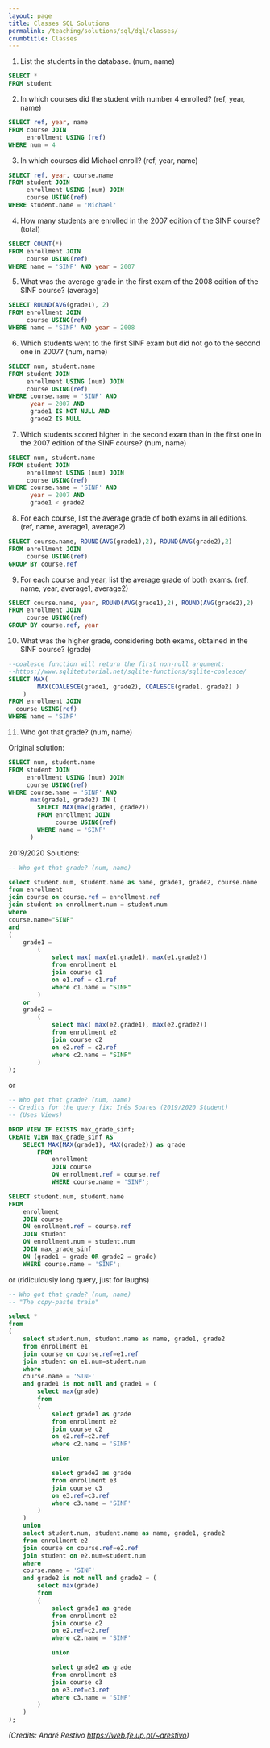 ```yaml
---
layout: page
title: Classes SQL Solutions
permalink: /teaching/solutions/sql/dql/classes/
crumbtitle: Classes
---
```


1. List the students in the database. (num, name)
```sql
SELECT *
FROM student
```
2. In which courses did the student with number 4 enrolled? (ref, year, name)
```sql
SELECT ref, year, name
FROM course JOIN
     enrollment USING (ref)
WHERE num = 4
```
3. In which courses did Michael enroll? (ref, year, name)
```sql
SELECT ref, year, course.name
FROM student JOIN
     enrollment USING (num) JOIN
     course USING(ref)
WHERE student.name = 'Michael'
```
4) How many students are enrolled in the 2007 edition of the SINF course? (total)
```sql
SELECT COUNT(*)
FROM enrollment JOIN
     course USING(ref)
WHERE name = 'SINF' AND year = 2007
```
5) What was the average grade in the first exam of the 2008 edition of the SINF course? (average)
```sql
SELECT ROUND(AVG(grade1), 2)
FROM enrollment JOIN
     course USING(ref)
WHERE name = 'SINF' AND year = 2008
```
6) Which students went to the first SINF exam but did not go to the second one in 2007? (num, name)
```sql
SELECT num, student.name
FROM student JOIN
     enrollment USING (num) JOIN
     course USING(ref)
WHERE course.name = 'SINF' AND
      year = 2007 AND
      grade1 IS NOT NULL AND
      grade2 IS NULL
```
7) Which students scored higher in the second exam than in the first one in the 2007 edition of the SINF course? (num, name)
```sql
SELECT num, student.name
FROM student JOIN
     enrollment USING (num) JOIN
     course USING(ref)
WHERE course.name = 'SINF' AND
      year = 2007 AND
      grade1 < grade2
```
8) For each course, list the average grade of both exams in all editions. (ref, name, average1, average2)
```sql
SELECT course.name, ROUND(AVG(grade1),2), ROUND(AVG(grade2),2)
FROM enrollment JOIN
     course USING(ref)
GROUP BY course.ref
```
9) For each course and year, list the average grade of both exams. (ref, name, year, average1, average2)
```sql
SELECT course.name, year, ROUND(AVG(grade1),2), ROUND(AVG(grade2),2)
FROM enrollment JOIN
     course USING(ref)
GROUP BY course.ref, year
```
10) What was the higher grade, considering both exams, obtained in the SINF course? (grade)
```sql
--coalesce function will return the first non-null argument:
--https://www.sqlitetutorial.net/sqlite-functions/sqlite-coalesce/
SELECT MAX(
		MAX(COALESCE(grade1, grade2), COALESCE(grade1, grade2) )
	)
FROM enrollment JOIN
  course USING(ref)
WHERE name = 'SINF'
```
11) Who got that grade? (num, name)

Original solution:

```sql
SELECT num, student.name
FROM student JOIN
     enrollment USING (num) JOIN
     course USING(ref)
WHERE course.name = 'SINF' AND
      max(grade1, grade2) IN (
        SELECT MAX(max(grade1, grade2))
        FROM enrollment JOIN
             course USING(ref)
        WHERE name = 'SINF'
      )
```

2019/2020 Solutions:

```sql
-- Who got that grade? (num, name)

select student.num, student.name as name, grade1, grade2, course.name
from enrollment
join course on course.ref = enrollment.ref
join student on enrollment.num = student.num
where
course.name="SINF"
and
(
	grade1 =
		(
			select max( max(e1.grade1), max(e1.grade2))
			from enrollment e1
			join course c1
			on e1.ref = c1.ref
			where c1.name = "SINF"
		)
	or
	grade2 =
		(
			select max( max(e2.grade1), max(e2.grade2))
			from enrollment e2
			join course c2
			on e2.ref = c2.ref
			where c2.name = "SINF"
		)
);
```

or

```sql
-- Who got that grade? (num, name)
-- Credits for the query fix: Inês Soares (2019/2020 Student)
-- (Uses Views)

DROP VIEW IF EXISTS max_grade_sinf;
CREATE VIEW max_grade_sinf AS
	SELECT MAX(MAX(grade1), MAX(grade2)) as grade
		FROM
			enrollment
			JOIN course
			ON enrollment.ref = course.ref
			WHERE course.name = 'SINF';

SELECT student.num, student.name
FROM
	enrollment
	JOIN course
	ON enrollment.ref = course.ref
	JOIN student
	ON enrollment.num = student.num
	JOIN max_grade_sinf
	ON (grade1 = grade OR grade2 = grade)
	WHERE course.name = 'SINF';
```

or (ridiculously long query, just for laughs)

```sql
-- Who got that grade? (num, name)
-- "The copy-paste train"

select *
from
(
	select student.num, student.name as name, grade1, grade2
	from enrollment e1
	join course on course.ref=e1.ref
	join student on e1.num=student.num
	where
	course.name = 'SINF'
	and grade1 is not null and grade1 = (
		select max(grade)
		from
		(
			select grade1 as grade
			from enrollment e2
			join course c2
			on e2.ref=c2.ref
			where c2.name = 'SINF'

			union

			select grade2 as grade
			from enrollment e3
			join course c3
			on e3.ref=c3.ref
			where c3.name = 'SINF'
		)
	)
	union
	select student.num, student.name as name, grade1, grade2
	from enrollment e2
	join course on course.ref=e2.ref
	join student on e2.num=student.num
	where
	course.name = 'SINF'
	and grade2 is not null and grade2 = (
		select max(grade)
		from
		(
			select grade1 as grade
			from enrollment e2
			join course c2
			on e2.ref=c2.ref
			where c2.name = 'SINF'

			union

			select grade2 as grade
			from enrollment e3
			join course c3
			on e3.ref=c3.ref
			where c3.name = 'SINF'
		)
	)
);		
```

*(Credits: André Restivo https://web.fe.up.pt/~arestivo)*

